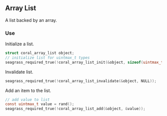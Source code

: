 ## Array List

A list backed by an array.

### Use

Initialize a list.

```c
struct coral_array_list object;
// initialize list for uintmax_t types
seagrass_required_true(!coral_array_list_init(&object, sizeof(uintmax_t), 0));
```

Invalidate list.

```c
seagrass_required_true(!coral_array_list_invalidate(&object, NULL));
```

Add an item to the list.

```c
// add value to list
const uintmax_t value = rand();
seagrass_required_true(!coral_array_list_add(&object, &value));
```
